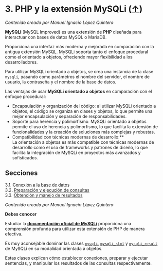# 3. PHP y la extensión MySQLi ([↑](../README.md))

_Contenido creado por Manuel Ignacio López Quintero_

**MySQLi** (MySQL Improved) es una extensión de **PHP** diseñada para interactuar con bases de datos MySQL o MariaDB.

Proporciona una interfaz más moderna y mejorada en comparación con la antigua extensión MySQL. MySQLi soporta tanto el enfoque procedural como el orientado a objetos, ofreciendo mayor flexibilidad a los desarrolladores.

Para utilizar MySQLi orientado a objetos, se crea una instancia de la clase `mysqli`, pasando como parámetros el nombre del servidor, el nombre de usuario, la contraseña y el nombre de la base de datos.

Las ventajas de usar **MySQLi orientado a objetos** en comparación con el enfoque procedural:

* Encapsulación y organización del código:  al utilizar MySQLi orientado a objetos, el código se organiza en clases y objetos, lo que permite una mejor encapsulación y separación de responsabilidades.
* Soporte para herencia y polimorfismo: MySQLi orientado a objetos permite el uso de herencia y polimorfismo, lo que facilita la extensión de funcionalidades y la creación de soluciones más complejas y robustas.
* Compatibilidad con técnicas modernas de desarrollo:**  
La orientación a objetos es más compatible con técnicas modernas de desarrollo como el uso de frameworks y patrones de diseño, lo que facilita la integración de MySQLi en proyectos más avanzados y sofisticados.

## Secciones

3.1. [Conexión a la base de datos](3.1.md)<br />
3.2. [Preparación y ejecución de consultas](3.2.md)<br />
3.3. [Obtención y manejo de resultados](3.3.md)

_Contenido creado por Manuel Ignacio López Quintero_

**Debes conocer**

Estudiar la [**documentación oficial de MySQLi**](https://www.php.net/manual/book.mysqli.php) proporciona una comprensión profunda para utilizar esta extensión de PHP de manera efectiva.  

Es muy aconsejable dominar las clases [`mysqli`](https://www.php.net/manual/class.mysqli.php), [`mysqli_stmt`](https://www.php.net/manual/class.mysqli-stmt.php) y [`mysqli_result`](https://www.php.net/manual/class.mysqli-result.php) de MySQLi en su modalidad orientada a objetos.  

Estas clases explican cómo establecer conexiones, preparar y ejecutar sentencias, y manipular los resultados de las consultas respectivamente.
